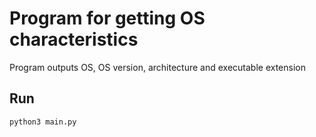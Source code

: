 # Program for getting OS characteristics

Program outputs OS, OS version, architecture and executable extension

## Run

```sh
python3 main.py
```
